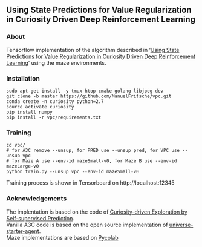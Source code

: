 ## Using State Predictions for Value Regularization in Curiosity Driven Deep Reinforcement Learning ##

### About
Tensorflow implementation of the algorithm described in ‘[Using State Predictions for Value Regularization in Curiosity Driven Deep Reinforcement Learning](https://arxiv.org/abs/1810.00361)’ using the maze environments.

### Installation
  ```Shell
  sudo apt-get install -y tmux htop cmake golang libjpeg-dev
  git clone -b master https://github.com/ManuelFritsche/vpc.git
  conda create -n curiosity python=2.7
  source activate curiosity
  pip install numpy
  pip install -r vpc/requirements.txt
  ```

### Training
  ```Shell
  cd vpc/
  # for A3C remove --unsup, for PRED use --unsup pred, for VPC use --unsup vpc
  # for Maze A use --env-id mazeSmall-v0, for Maze B use --env-id mazeLarge-v0
  python train.py --unsup vpc --env-id mazeSmall-v0
  ```
  Training process is shown in Tensorboard on http://localhost:12345

### Acknowledgements
The implentation is based on the code of [Curiosity-driven Exploration by Self-supervised Prediction](https://github.com/pathak22/noreward-rl).  
Vanilla A3C code is based on the open source implementation of [universe-starter-agent](https://github.com/openai/universe-starter-agent).  
Maze implementations are based on [Pycolab](https://github.com/deepmind/pycolab)
